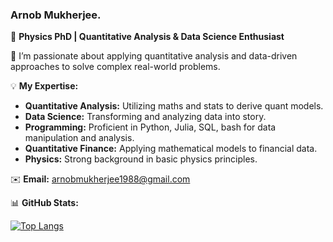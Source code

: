 ### Arnob Mukherjee.

🔬 **Physics PhD | Quantitative Analysis & Data Science Enthusiast**

🔭 I’m passionate about applying quantitative analysis and data-driven approaches to solve complex real-world problems.

💡 **My Expertise:**
- **Quantitative Analysis:** Utilizing maths and stats to derive quant models.
- **Data Science:** Transforming and analyzing data into story.
- **Programming:** Proficient in Python, Julia, SQL, bash for data manipulation and analysis.
- **Quantitative Finance:** Applying mathematical models to financial data.
- **Physics:** Strong background in basic physics principles.

✉️ **Email:** arnobmukherjee1988@gmail.com

📊 **GitHub Stats:**
<!-- [![Top Langs](https://github-readme-stats.vercel.app/api/top-langs/?username=arnobmukherjee1988)](https://github.com/arnobmukherjee1988/github-readme-stats)  
[![Arnob's GitHub stats](https://github-readme-stats.vercel.app/api?username=arnobmukherjee1988&show_icons=true&theme=default)](https://github.com/arnobmukherjee1988/github-readme-stats) -->

[![Top Langs](https://github-readme-stats-git-masterrstaa-rickstaa.vercel.app/api/top-langs/?username=arnobmukherjee1988)](https://github.com/arnobmukherjee1988/github-readme-stats)
